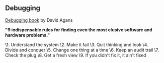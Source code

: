 ## Debugging

[Debugging book](https://learning.oreilly.com/library/view/debugging/9780814474570/) by David Agans

**"9 indispensable rules for finding even the most elusive software and hardware problems."**

\1. Understand the system
\2. Make it fail
\3. Quit thinking and look
\4. Divide and conquer
\5. Change one thing at a time
\6. Keep an audit trail
\7. Check the plug
\8. Get a fresh view
\9. If you didn't fix it, it ain't fixed